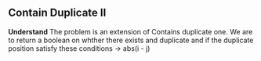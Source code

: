 ## Contain Duplicate II 
**Understand**
The problem is an extension of Contains duplicate one. We are to return a boolean on whther there exists and duplicate and if the duplicate position satisfy these conditions -> abs(i - j)